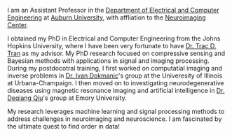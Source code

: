 I am an Assistant Professor in the [Department of Electrical and Computer Engineering](https://eng.auburn.edu/ece/) at [Auburn University](https://www.auburn.edu/), with affliation to the [Neuroimaging Center](https://www.eng.auburn.edu/research/centers/mri/). 

I obtained my PhD in Electrical and Computer Engineering from the Johns Hopkins University, where I have been very fortunate to have [Dr. Trac D. Tran](https://engineering.jhu.edu/faculty/trac-duy-tran/) as my advisor. My PhD research focused on compressive sensing and Bayesian methods with applications in signal and imaging processing. During my postdocotral training, I first worked on computatial imaging and inverse problems in [Dr. Ivan Dokmanic](https://dmi.unibas.ch/de/personen/ivan-dokmanic/)'s group at the Univeresity of Illinois at Urbana-Champaign. I then moved on to investigating neurodegenerative diseases using magnetic resonance imaging and artificial intelligence in [Dr. Deqiang Qiu](https://randomprogram.net/index.html)'s group at Emory University.

My research leverages machine learning and signal processing methods to address challenges in neuroimaging and neuroscience. I am fascinated by the ultimate quest to find order in data!
